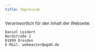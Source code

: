 ```yaml
---
title: Impressum
---
```


Verantwortlich für den Inhalt der Webseite:

```
Daniel Leidert
Nordstraße 2
01099 Dresden
E-Mail: webmaster@wgdd.de
```
